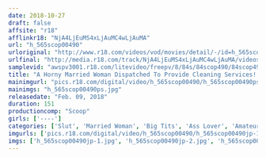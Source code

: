 ```yaml
---
date: 2018-10-27
draft: false
affsite: "r18"
afflinkr18: "NjA4LjEuMS4xLjAuMC4wLjAuMA"
url: "h_565scop00490"
urloriginal: "http://www.r18.com/videos/vod/movies/detail/-/id=h_565scop00490"
urlfinal: "http://media.r18.com/track/NjA4LjEuMS4xLjAuMC4wLjAuMA/videos/vod/movies/detail/-/id=h_565scop00490"
samplevid: "awspv3001.r18.com/litevideo/freepv/8/84s/84scop490/84scop490_dmb_w.mp4"
title: "A Horny Married Woman Dispatched To Provide Cleaning Services! She's Luring Single Men To Temptation With Her Thong Peeking Out Of Her Low Rise Jeans!!"
mainimgurl: "pics.r18.com/digital/video/h_565scop00490/h_565scop00490ps.jpg"
mainimgs: "h_565scop00490ps.jpg"
releasedate: "Feb. 09, 2018"
duration: 151
productioncomp: "Scoop"
girls: ['----']
categories: ['Slut', 'Married Woman', 'Big Tits', 'Ass Lover', 'Amateur', 'Creampie', 'Hi-Def']
imgurls: ['pics.r18.com/digital/video/h_565scop00490/h_565scop00490jp-1.jpg', 'pics.r18.com/digital/video/h_565scop00490/h_565scop00490jp-2.jpg', 'pics.r18.com/digital/video/h_565scop00490/h_565scop00490jp-3.jpg', 'pics.r18.com/digital/video/h_565scop00490/h_565scop00490jp-4.jpg', 'pics.r18.com/digital/video/h_565scop00490/h_565scop00490jp-5.jpg', 'pics.r18.com/digital/video/h_565scop00490/h_565scop00490jp-6.jpg', 'pics.r18.com/digital/video/h_565scop00490/h_565scop00490jp-7.jpg', 'pics.r18.com/digital/video/h_565scop00490/h_565scop00490jp-8.jpg', 'pics.r18.com/digital/video/h_565scop00490/h_565scop00490jp-9.jpg', 'pics.r18.com/digital/video/h_565scop00490/h_565scop00490jp-10.jpg', 'pics.r18.com/digital/video/h_565scop00490/h_565scop00490jp-11.jpg', 'pics.r18.com/digital/video/h_565scop00490/h_565scop00490jp-12.jpg', 'pics.r18.com/digital/video/h_565scop00490/h_565scop00490jp-13.jpg', 'pics.r18.com/digital/video/h_565scop00490/h_565scop00490jp-14.jpg', 'pics.r18.com/digital/video/h_565scop00490/h_565scop00490jp-15.jpg', 'pics.r18.com/digital/video/h_565scop00490/h_565scop00490jp-16.jpg', 'pics.r18.com/digital/video/h_565scop00490/h_565scop00490jp-17.jpg', 'pics.r18.com/digital/video/h_565scop00490/h_565scop00490jp-18.jpg', 'pics.r18.com/digital/video/h_565scop00490/h_565scop00490jp-19.jpg', 'pics.r18.com/digital/video/h_565scop00490/h_565scop00490jp-20.jpg']
imgs: ['h_565scop00490jp-1.jpg', 'h_565scop00490jp-2.jpg', 'h_565scop00490jp-3.jpg', 'h_565scop00490jp-4.jpg', 'h_565scop00490jp-5.jpg', 'h_565scop00490jp-6.jpg', 'h_565scop00490jp-7.jpg', 'h_565scop00490jp-8.jpg', 'h_565scop00490jp-9.jpg', 'h_565scop00490jp-10.jpg', 'h_565scop00490jp-11.jpg', 'h_565scop00490jp-12.jpg', 'h_565scop00490jp-13.jpg', 'h_565scop00490jp-14.jpg', 'h_565scop00490jp-15.jpg', 'h_565scop00490jp-16.jpg', 'h_565scop00490jp-17.jpg', 'h_565scop00490jp-18.jpg', 'h_565scop00490jp-19.jpg', 'h_565scop00490jp-20.jpg']
---
```

